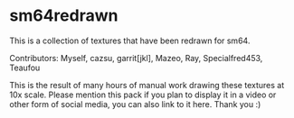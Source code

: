 # sm64redrawn

This is a collection of textures that have been redrawn for sm64.

Contributors: Myself, cazsu, garrit[jkl], Mazeo, Ray, Specialfred453, Teaufou

This is the result of many hours of manual work drawing these textures at 10x scale.
Please mention this pack if you plan to display it in a video or other form of social media, you can also link to it here. Thank you :)
